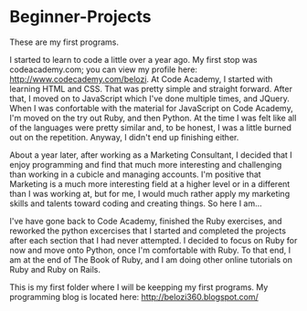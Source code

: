 Beginner-Projects
=================

These are my first programs. 

I started to learn to code a little over a year ago. My first stop was codeacademy.com; you can view my profile here: http://www.codecademy.com/belozi. At Code Academy, I started with learning HTML and CSS. That was pretty simple and straight forward. After that, I moved on to JavaScript which I've done multiple times, and JQuery. When I was confortable with the material for JavaScript on Code Academy, I'm moved on the try out Ruby, and then Python. At the time I was felt like all of the languages were pretty similar and, to be honest, I was a little burned out on the repetition.  Anyway, I didn't end up finishing either. 

About a year later, after working as a Marketing Consultant, I decided that I enjoy programming and find that much more interesting and challenging than working in a cubicle and managing accounts. I'm positive that Marketing is a much more interesting field at a higher level or in a different than I was working at, but for me, I would much rather apply my marketing skills and talents toward coding and creating things. So here I am...

I've have gone back to Code Academy, finished the Ruby exercises, and reworked the python excercises that I started and completed the projects after each section that I had never attempted. I decided to focus on Ruby for now and move onto Python, once I'm comfortable with Ruby. To that end, I am at the end of The Book of Ruby, and I am doing other online tutorials on Ruby and Ruby on Rails. 

This is my first folder where I will be keepping my first programs. My programming blog is located here: http://belozi360.blogspot.com/
